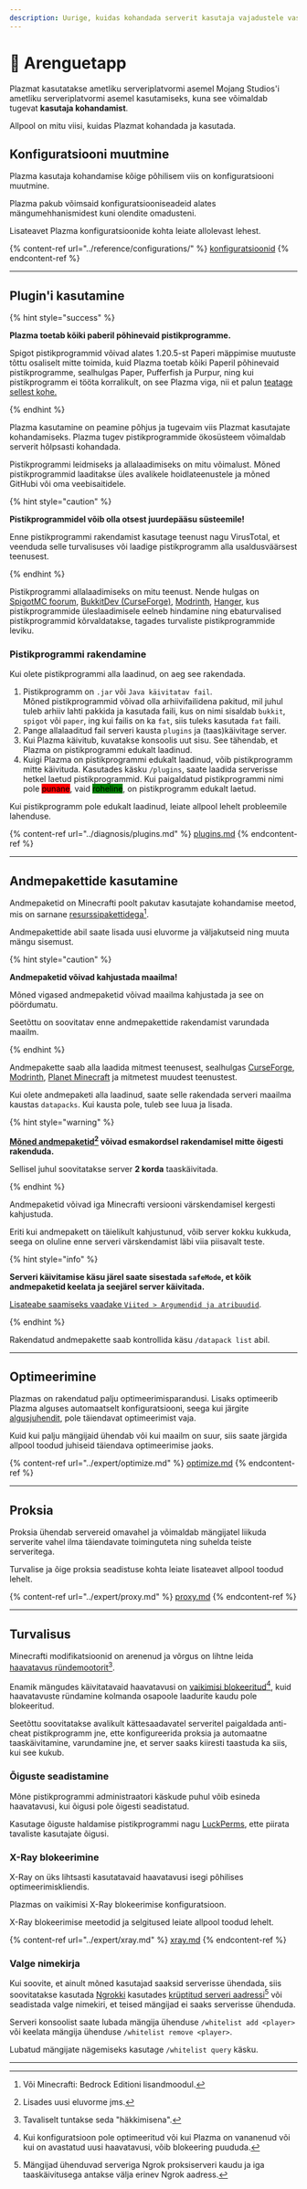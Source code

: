 ```yaml
---
description: Uurige, kuidas kohandada serverit kasutaja vajadustele vastavaks.
---
```


# 📶 Arenguetapp

Plazmat kasutatakse ametliku serveriplatvormi asemel Mojang Studios'i ametliku serveriplatvormi asemel kasutamiseks, kuna see võimaldab tugevat **kasutaja kohandamist**.

Allpool on mitu viisi, kuidas Plazmat kohandada ja kasutada.

## Konfiguratsiooni muutmine <a href="#id-1" id="id-1"></a>

Plazma kasutaja kohandamise kõige põhilisem viis on konfiguratsiooni muutmine.

Plazma pakub võimsaid konfiguratsiooniseadeid alates mängumehhanismidest kuni olendite omadusteni.

Lisateavet Plazma konfiguratsioonide kohta leiate allolevast lehest.

{% content-ref url="../reference/configurations/" %}
[konfiguratsioonid](../reference/configurations/)
{% endcontent-ref %}

***

## Plugin'i kasutamine <a href="#id-2" id="id-2"></a>

{% hint style="success" %}

**Plazma toetab kõiki paberil põhinevaid pistikprogramme.**

Spigot pistikprogrammid võivad alates 1.20.5-st Paperi mäppimise muutuste tõttu osaliselt mitte toimida, kuid
Plazma toetab kõiki Paperil põhinevaid pistikprogramme, sealhulgas Paper, Pufferfish ja Purpur, ning kui pistikprogramm ei tööta korralikult, on see Plazma viga, nii et palun [teatage sellest kohe.](../diagnosis/plugins.md)

{% endhint %}

Plazma kasutamine on peamine põhjus ja tugevaim viis Plazmat kasutajate kohandamiseks.
Plazma tugev pistikprogrammide ökosüsteem võimaldab serverit hõlpsasti kohandada.

Pistikprogrammi leidmiseks ja allalaadimiseks on mitu võimalust. Mõned pistikprogrammid laaditakse üles avalikele hoidlateenustele ja mõned GitHubi või oma
veebisaitidele.

{% hint style="caution" %}

**Pistikprogrammidel võib olla otsest juurdepääsu süsteemile!**

Enne pistikprogrammi rakendamist kasutage teenust nagu VirusTotal, et veenduda selle turvalisuses või
laadige pistikprogramm alla usaldusväärsest teenusest.

{% endhint %}

Pistikprogrammi allalaadimiseks on mitu teenust. Nende hulgas on [SpigotMC foorum](https://www.spigotmc.org/resources/), [BukkitDev (CurseForge)](https://dev.bukkit.org/bukkit-plugins), [Modrinth](https://modrinth.com/plugins), [Hanger](https://hangar.papermc.io/), kus pistikprogrammide üleslaadimisele eelneb hindamine ning ebaturvalised pistikprogrammid kõrvaldatakse, tagades turvaliste pistikprogrammide leviku.

### Pistikprogrammi rakendamine <a href="#id-2.1" id="id-2.1"></a>

Kui olete pistikprogrammi alla laadinud, on aeg see rakendada.

1. Pistikprogramm on `.jar` või `Java käivitatav fail`.\
   Mõned pistikprogrammid võivad olla arhiivifailidena pakitud, mil juhul
   tuleb arhiiv lahti pakkida ja kasutada faili, kus on nimi sisaldab `bukkit`, `spigot` või `paper`,
   ing kui failis on ka `fat`, siis tuleks kasutada `fat` faili.
2. Pange allalaaditud fail serveri kausta `plugins` ja (taas)käivitage server.
3. Kui Plazma käivitub, kuvatakse konsoolis uut sisu.
   See tähendab, et Plazma on pistikprogrammi edukalt laadinud.
4. Kuigi Plazma on pistikprogrammi edukalt laadinud, võib pistikprogramm mitte käivituda.
   Kasutades käsku `/plugins`, saate laadida serverisse hetkel laetud pistikprogrammid.
   Kui paigaldatud pistikprogrammi nimi pole <mark style="background-color:red;">punane</mark>, vaid <mark style="background-color:green;">roheline</mark>, on pistikprogramm edukalt laetud.

Kui pistikprogramm pole edukalt laadinud, leiate allpool lehelt probleemile lahenduse.

{% content-ref url="../diagnosis/plugins.md" %}
[plugins.md](../diagnosis/plugins.md)
{% endcontent-ref %}

***

## Andmepakettide kasutamine <a href="#id-3" id="id-3"></a>

Andmepaketid on Minecrafti poolt pakutav kasutajate kohandamise meetod, mis on sarnane
[resurssipakettidega](#user-content-fn-1)[^1].

Andmepakettide abil saate lisada uusi eluvorme ja väljakutseid ning muuta mängu sisemust.

{% hint style="caution" %}

**Andmepaketid võivad kahjustada maailma!**

Mõned vigased andmepaketid võivad maailma kahjustada ja see on pöördumatu.

Seetõttu on soovitatav enne andmepakettide rakendamist varundada maailm.

{% endhint %}

Andmepakette saab alla laadida mitmest teenusest, sealhulgas [CurseForge](https://www.curseforge.com/minecraft/search?page=1\&pageSize=50\&sortBy=relevancy\&class=data-packs), [Modrinth](https://modrinth.com/datapacks), [Planet Minecraft](https://www.planetminecraft.com/data-packs/) ja mitmetest muudest teenustest.

Kui olete andmepaketi alla laadinud, saate selle rakendada serveri maailma kaustas `datapacks`.
Kui kausta pole, tuleb see luua ja lisada.

{% hint style="warning" %}

**[Mõned andmepaketid](#user-content-fn-2)[^2] võivad esmakordsel rakendamisel mitte õigesti rakenduda.**

Sellisel juhul soovitatakse server **2 korda** taaskäivitada.

{% endhint %}

Andmepaketid võivad iga Minecrafti versiooni värskendamisel kergesti kahjustuda.

Eriti kui andmepakett on täielikult kahjustunud, võib server kokku kukkuda,
seega on oluline enne serveri värskendamist läbi viia piisavalt teste.

{% hint style="info" %}

**Serveri käivitamise käsu järel saate sisestada `safeMode`, et kõik andmepaketid keelata ja seejärel server käivitada.**

[Lisateabe saamiseks vaadake `Viited > Argumendid ja atribuudid`](../reference/arguments.md#safeMode).

{% endhint %}

Rakendatud andmepakette saab kontrollida käsu `/datapack list` abil.

***

## Optimeerimine <a href="#id-4" id="id-4"></a>

Plazmas on rakendatud palju optimeerimisparandusi. Lisaks optimeerib Plazma alguses automaatselt
konfiguratsiooni, seega kui järgite [algusjuhendit](./README.md), pole täiendavat optimeerimist vaja.

Kuid kui palju mängijaid ühendab või kui maailm on suur,
siis saate järgida allpool toodud juhiseid täiendava optimeerimise jaoks.

{% content-ref url="../expert/optimize.md" %}
[optimize.md](../expert/optimize.md)
{% endcontent-ref %}

***

## Proksia <a href="#id-5" id="id-5"></a>

Proksia ühendab servereid omavahel ja võimaldab mängijatel liikuda serverite vahel ilma täiendavate toiminguteta
ning suhelda teiste serveritega.

Turvalise ja õige proksia seadistuse kohta leiate lisateavet allpool toodud lehelt.

{% content-ref url="../expert/proxy.md" %}
[proxy.md](../expert/proxy.md)
{% endcontent-ref %}

***

## Turvalisus <a href="#id-5" id="id-5"></a>

Minecrafti modifikatsioonid on arenenud ja võrgus on lihtne leida [haavatavus ründemootorit](#user-content-fn-3)[^3].

Enamik mängudes käivitatavaid haavatavusi on [vaikimisi blokeeritud](#user-content-fn-4)[^4],
kuid haavatavuste ründamine kolmanda osapoole laadurite kaudu pole blokeeritud.

Seetõttu soovitatakse avalikult kättesaadavatel serveritel paigaldada anti-cheat pistikprogramm jne,
ette konfigureerida proksia ja automaatne taaskäivitamine, varundamine jne, et server saaks kiiresti taastuda ka siis, kui see kukub.

### Õiguste seadistamine <a href="#id-5.1" id="id-5.1"></a>

Mõne pistikprogrammi administraatori käskude puhul võib esineda haavatavusi, kui õigusi pole õigesti seadistatud.

Kasutage õiguste haldamise pistikprogrammi nagu [LuckPerms](https://luckperms.net/),
ette piirata tavaliste kasutajate õigusi.

### X-Ray blokeerimine <a href="#id-5.2" id="id-5.2"></a>

X-Ray on üks lihtsasti kasutatavaid haavatavusi isegi põhilises optimeerimiskliendis.

Plazmas on vaikimisi X-Ray blokeerimise konfiguratsioon.

X-Ray blokeerimise meetodid ja selgitused leiate allpool toodud lehelt.

{% content-ref url="../expert/xray.md" %}
[xray.md](../expert/xray.md)
{% endcontent-ref %}

### Valge nimekirja <a href="#id-5.3" id="id-5.3"></a>

Kui soovite, et ainult mõned kasutajad saaksid serverisse ühendada,
siis soovitatakse kasutada [Ngrokki](./README.md#id-6.2) kasutades [krüptitud serveri aadressi](#user-content-fn-5)[^5] või
seadistada valge nimekiri, et teised mängijad ei saaks serverisse ühenduda.

Serveri konsoolist saate lubada mängija ühenduse `/whitelist add <player>` või
keelata mängija ühenduse `/whitelist remove <player>`.

Lubatud mängijate nägemiseks kasutage `/whitelist query` käsku.

***

[^1]: Või Minecrafti: Bedrock Editioni lisandmoodul.

[^2]: Lisades uusi eluvorme jms.

[^3]: Tavaliselt tuntakse seda "häkkimisena".

[^4]: Kui konfiguratsioon pole optimeeritud või kui Plazma on vananenud või kui on avastatud uusi haavatavusi, võib blokeering puududa.

[^5]: Mängijad ühenduvad serveriga Ngrok proksiserveri kaudu ja iga taaskäivitusega antakse välja erinev Ngrok aadress.
